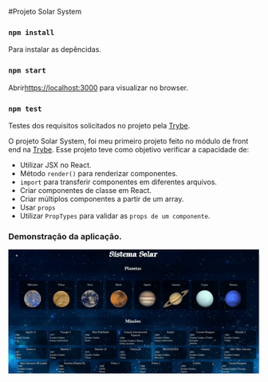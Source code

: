 #Projeto Solar System

### `npm install`
 Para instalar as depêncidas.

### `npm start`
 Abrir[https://localhost:3000](https://localhost:3000) para visualizar no browser.

### `npm test`
  Testes dos requisitos solicitados no projeto pela [Trybe](https://www.betrybe.com/).

O projeto Solar System, foi meu primeiro projeto feito no módulo de front end na [Trybe](https://www.betrybe.com/). Esse projeto teve como objetivo verificar a capacidade de:
- Utilizar JSX no React.
- Método `render()` para renderizar componentes.
- `import` para transferir componentes em diferentes arquivos.
- Criar componentes de classe em React.
- Criar múltiplos componentes a partir de um array.
- Usar `props`
- Utilizar `PropTypes` para validar as `props de um componente`.

### Demonstração da aplicação.

![Solar-System](/solar-system.gif)
